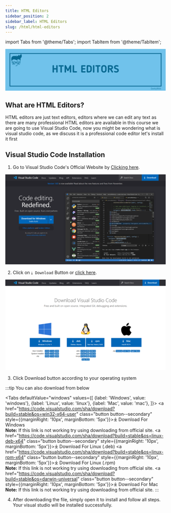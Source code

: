 ```yaml
---
title: HTML Editors
sidebar_position: 2
sidebar_label: HTML Editors
slug: /html/html-editors
---
```

<!-- Import files -->
import Tabs from '@theme/Tabs';
import TabItem from '@theme/TabItem';

<!-- import Print from '@site/src/components/PrintContent' -->
<head>
<script type="text/javascript" src="https://platform-api.sharethis.com/js/sharethis.js#property=620d29ac7f089d001d3ec76a&product=inline-reaction-buttons" async="async"></script>
</head>


![HTML Editors](../../assets/html/html-editors.png)

## What are HTML Editors?

HTML editors are just text editors, editors where we can edit any text as there are many professional HTML editors are available in this course we are going to use Visual Studio Code, now you might be wondering what is visual studio code, as we discuss it is a professional code editor let's install it first

## Visual Studio Code Installation
1. Go to Visual Studio Code's Official Website by [Clicking here](https://code.visualstudio.com).

![Visual Studio Code Homepage](../../assets/visual-studio/vs-home.png)

2. Click on `⤓ Download` Button or [click here](https://code.visualstudio.com/Download).

![Visual Studio Code Homepage](../../assets/visual-studio/vs-download.png)

3. Click Download button according to your operating system


:::tip You can also download from below

<Tabs
  defaultValue="windows"
  values={[
    {label: 'Windows', value: 'windows'},
    {label: 'Linux', value: 'linux'},
    {label: 'Mac', value: 'mac'},
  ]}>
  <TabItem value="windows">
  <a href="https://code.visualstudio.com/sha/download?build=stable&os=win32-x64-user" class="button button--secondary" style={{marginRight: '10px', marginBottom: '5px'}}>⤓ Download For Windows</a>
  <br/> <b>Note:</b> If this link is not working try using downloading from official site.
  </TabItem>
  <TabItem value="linux">
  <a href="https://code.visualstudio.com/sha/download?build=stable&os=linux-deb-x64" class="button button--secondary"  style={{marginRight: '10px', marginBottom: '5px'}}>⤓ Download For Linux (.deb)</a>
  <a href="https://code.visualstudio.com/sha/download?build=stable&os=linux-rpm-x64" class="button button--secondary" style={{marginRight: '10px', marginBottom: '5px'}}>⤓ Download For Linux (.rpm)</a>
  <br/> <b>Note:</b> If this link is not working try using downloading from official site.
  </TabItem>
  <TabItem value="mac">
  <a href="https://code.visualstudio.com/sha/download?build=stable&os=darwin-universal" class="button button--secondary" style={{marginRight: '10px', marginBottom: '5px'}}>⤓ Download For Mac</a>
  <br/> <b>Note:</b> If this link is not working try using downloading from official site.
  </TabItem>
</Tabs>
:::

4. After downloading the file, simply open it to install and follow all steps. Your visual studio will be installed successfully.

<Print />


<div class="sharethis-inline-reaction-buttons"></div>